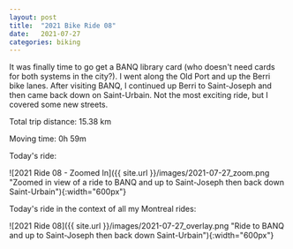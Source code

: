 ```yaml
---
layout: post
title:  "2021 Bike Ride 08"
date:   2021-07-27
categories: biking
---
```


It was finally time to go get a BANQ library card (who doesn't need cards for both systems in the city?). I went along the Old Port and up the Berri bike lanes. After visiting BANQ, I continued up Berri to Saint-Joseph and then came back down on Saint-Urbain. Not the most exciting ride, but I covered some new streets.

Total trip distance: 15.38 km

Moving time: 0h 59m

Today's ride:

![2021 Ride 08 - Zoomed In]({{ site.url }}/images/2021-07-27_zoom.png "Zoomed in view of a ride to BANQ and up to Saint-Joseph then back down Saint-Urbain"){:width="600px"}

Today's ride in the context of all my Montreal rides:

![2021 Ride 08]({{ site.url }}/images/2021-07-27_overlay.png "Ride to BANQ and up to Saint-Joseph then back down Saint-Urbain"){:width="600px"}
